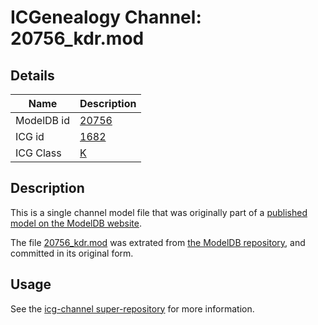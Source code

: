 # ICGenealogy Channel: 20756\_kdr.mod

## Details

Name | Description
---- | -----------
ModelDB id | [20756](http://senselab.med.yale.edu/ModelDB/ShowModel.cshtml?model=20756)
ICG id | [1682](http://icg.neurotheory.ox.ac.uk/channels/1/1682)
ICG Class | [K](http://icg.neurotheory.ox.ac.uk/channels/1)

## Description

This is a single channel model file that was originally part of a [published model on the ModelDB website](http://senselab.med.yale.edu/mModelDB/ShowModel.cshtml?model=20756).

The file [20756\_kdr.mod](20756_kdr.mod) was extrated from [the ModelDB repository](http://senselab.med.yale.edu/ModelDB/ShowModel.cshtml?model=20756), and committed in its original form.

## Usage

See the [icg-channel super-repository](https://github.com/icgenealogy/icg-channels) for more information.